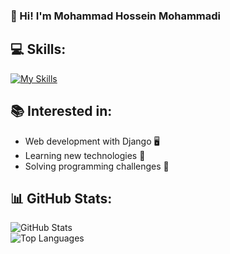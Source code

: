 ### 👋 Hi! I'm Mohammad Hossein Mohammadi

## 💻 **Skills**: 

[![My Skills](https://skillicons.dev/icons?i=py,django,linux,git,postgres)](https://skillicons.dev)


## 📚 **Interested in:**  
- Web development with Django 🖥️  
- Learning new technologies 📖  
- Solving programming challenges 🎯  

## 📊 **GitHub Stats:**  
![GitHub Stats](https://github-readme-stats.vercel.app/api?username=MohammadHossein007&show_icons=true&theme=dark)  
![Top Languages](https://github-readme-stats.vercel.app/api/top-langs/?username=MohammadHossein007&layout=compact&theme=dark)  
